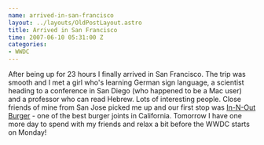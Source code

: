 ```yaml
--- 
name: arrived-in-san-francisco
layout: ../layouts/OldPostLayout.astro
title: Arrived in San Francisco
time: 2007-06-10 05:31:00 Z
categories: 
- WWDC
---
```

After being up for 23 hours I finally arrived in San Francisco. The trip was smooth and I met a girl who's learning German sign language, a scientist heading to a conference in San Diego (who happened to be a Mac user) and a professor who can read Hebrew. Lots of interesting people.
Close friends of mine from San Jose picked me up and our first stop was <a href="http://www.in-n-out.com/">In-N-Out Burger</a> - one of the best burger joints in California.
Tomorrow I have one more day to spend with my friends and relax a bit before the WWDC starts on Monday!
